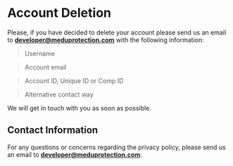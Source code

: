 # Account Deletion
Please, if you have decided to delete your account please send us an email to **developer@meduprotection.com** with the following information:

  > Username

  > Account email

  > Account ID, Unique ID or Comp ID

  > Alternative contact way

We will get in touch with you as soon as possible.

## Contact Information
For any questions or concerns regarding the privacy policy, please send us an email to **developer@meduprotection.com**.
